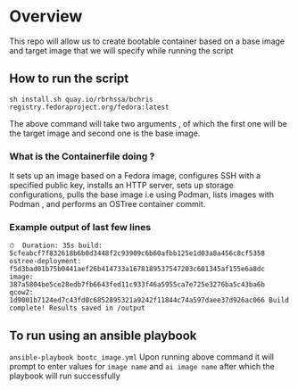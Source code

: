 # Overview
This repo will allow us to create bootable container based on a base image and target image that we will specify
while running the script

## How to run the script

`sh install.sh quay.io/rbrhssa/bchris registry.fedoraproject.org/fedora:latest`

The above command will take two arguments , of which the first one will be the target image and second one is the base image.

### What is the Containerfile doing ?

It sets up an image based on a Fedora image, configures SSH with a specified 
public key, installs an HTTP server, sets up storage configurations, 
pulls the base image i.e  using Podman, lists images with Podman , and performs an OSTree container commit.

### Example output of last few lines

`⏱  Duration: 35s
build:    	5cfeabcf7f832618b6b0d3448f2c93909c6b60afbb125e1d03a8a456c8cf5358
ostree-deployment:	f5d3bad01b75b0441aef26b414733a1678189537547203c601345af155e6a8dc
image:    	387a5804be5ce28edb7fb6643fed11c933f46a5955ca7e725e3276ba5c43ba6b
qcow2:    	1d9001b7124ed7c43fd0c6852895321a9242f11844c74a597daee37d926ac066
Build complete!
Results saved in
/output`

## To run using an ansible playbook

` ansible-playbook bootc_image.yml `
Upon running above command it will prompt to enter values for ` image name ` and ` ai image name ` after 
which the playbook will run successfully